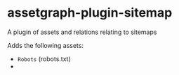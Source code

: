 # assetgraph-plugin-sitemap

A plugin of assets and relations relating to sitemaps

Adds the following assets:
- `Robots` (robots.txt)
-
